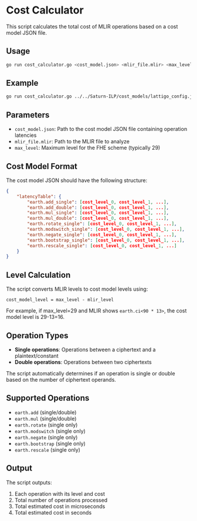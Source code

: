 # Cost Calculator

This script calculates the total cost of MLIR operations based on a cost model JSON file.

## Usage

```bash
go run cost_calculator.go <cost_model.json> <mlir_file.mlir> <max_level>
```

## Example

```bash
go run cost_calculator.go ../../Saturn-ILP/cost_models/lattigo_config.json circuit.mlir 29
```

## Parameters

- `cost_model.json`: Path to the cost model JSON file containing operation latencies
- `mlir_file.mlir`: Path to the MLIR file to analyze
- `max_level`: Maximum level for the FHE scheme (typically 29)

## Cost Model Format

The cost model JSON should have the following structure:

```json
{
    "latencyTable": {
        "earth.add_single": [cost_level_0, cost_level_1, ...],
        "earth.add_double": [cost_level_0, cost_level_1, ...],
        "earth.mul_single": [cost_level_0, cost_level_1, ...],
        "earth.mul_double": [cost_level_0, cost_level_1, ...],
        "earth.rotate_single": [cost_level_0, cost_level_1, ...],
        "earth.modswitch_single": [cost_level_0, cost_level_1, ...],
        "earth.negate_single": [cost_level_0, cost_level_1, ...],
        "earth.bootstrap_single": [cost_level_0, cost_level_1, ...],
        "earth.rescale_single": [cost_level_0, cost_level_1, ...]
    }
}
```

## Level Calculation

The script converts MLIR levels to cost model levels using:
```
cost_model_level = max_level - mlir_level
```

For example, if max_level=29 and MLIR shows `earth.ci<90 * 13>`, the cost model level is 29-13=16.

## Operation Types

- **Single operations**: Operations between a ciphertext and a plaintext/constant
- **Double operations**: Operations between two ciphertexts

The script automatically determines if an operation is single or double based on the number of ciphertext operands.

## Supported Operations

- `earth.add` (single/double)
- `earth.mul` (single/double)
- `earth.rotate` (single only)
- `earth.modswitch` (single only)
- `earth.negate` (single only)
- `earth.bootstrap` (single only)
- `earth.rescale` (single only)

## Output

The script outputs:
1. Each operation with its level and cost
2. Total number of operations processed
3. Total estimated cost in microseconds
4. Total estimated cost in seconds 